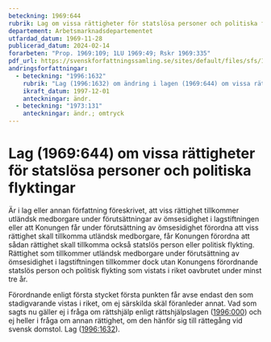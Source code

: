 ```yaml
---
beteckning: 1969:644
rubrik: Lag om vissa rättigheter för statslösa personer och politiska flyktingar
departement: Arbetsmarknadsdepartementet
utfardad_datum: 1969-11-28
publicerad_datum: 2024-02-14
forarbeten: "Prop. 1969:109; 1LU 1969:49; Rskr 1969:335"
pdf_url: https://svenskforfattningssamling.se/sites/default/files/sfs/1969-11/SFS1969-644.pdf
andringsforfattningar:
  - beteckning: "1996:1632"
    rubrik: "Lag (1996:1632) om ändring i lagen (1969:644) om vissa rättigheter för statslösa personer och politiska flyktingar"
    ikraft_datum: 1997-12-01
    anteckningar: ändr.
  - beteckning: "1973:131"
    anteckningar: ändr.; omtryck
---
```


# Lag (1969:644) om vissa rättigheter för statslösa personer och politiska flyktingar

Är i lag eller annan författning föreskrivet, att viss rättighet tillkommer utländsk medborgare under förutsättningar av ömsesidighet i lagstiftningen eller att Konungen får under förutsättning av ömsesidighet förordna att viss rättighet skall tillkomma utländsk medborgare, får Konungen förordna att sådan rättighet skall tillkomma också statslös person eller politisk flykting. Rättighet som tillkommer utländsk medborgare under förutsättning av ömsesidighet i lagstiftningen tillkommer dock utan Konungens förordnande statslös person och politisk flykting som vistats i riket oavbrutet under minst tre år.

Förordnande enligt första stycket första punkten får avse endast den som stadigvarande vistas i riket, om ej särskilda skäl föranleder annat. Vad som sagts nu gäller ej i fråga om rättshjälp enligt rättshjälpslagen ([1996:000](https://selex.se/eli/sfs/1996/000)) och ej heller i fråga om annan rättighet, om den hänför sig till rättegång vid svensk domstol. Lag ([1996:1632](https://selex.se/eli/sfs/1996/1632)).